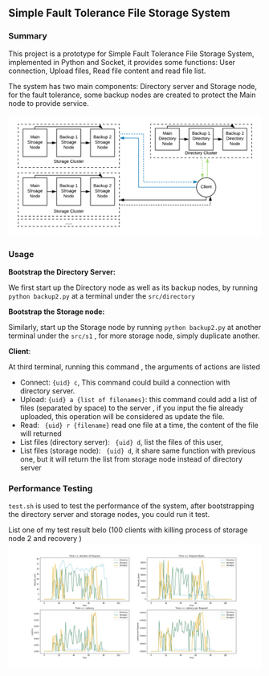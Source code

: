 ## Simple Fault Tolerance File Storage System

### Summary

This project is a prototype for Simple Fault Tolerance File Storage System, implemented in Python and Socket, it provides some functions: User connection, Upload files, Read file content and read file list.

The system has two main components: Directory server and Storage node, for the fault tolerance, some backup nodes are created to protect the Main node to provide service. 

![image-20191115161030422](./pics/arch.png)

### Usage

**Bootstrap the Directory Server:**

We first start up the Directory node as well as its backup nodes, by running `python backup2.py` at a terminal under the `src/directory`

**Bootstrap the Storage node:**

 Similarly, start up the Storage node by running `python backup2.py` at another terminal under the `src/s1` , for more storage node, simply duplicate another.

**Client**:

At third terminal, running this command , the arguments of actions are listed 

- Connect:  `{uid} c`, This command could build a connection with directory server.
- Upload: ` {uid} a {list of filenames} `: this command could add a list of files (separated by space)  to the server , if you input the fie already uploaded, this operation will be considered as update the file.
- Read: `  {uid} r {filename} ` read one file at a time, the content of the file will returned
- List files (directory server): ` {uid} d`, list the files of this user,
- List files (storage node): ` {uid} d`, it share same function with previous  one, but it will return the list from storage node instead of directory server

### Performance Testing

`test.sh` is used to test the performance of the system, after bootstrapping the directory server and storage nodes, you could run it test.

List one of my test result belo (100 clients with killing process of storage node 2 and recovery )![metrics](./pics/metrics.jpg)

